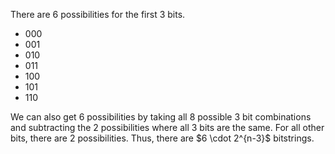 There are 6 possibilities for the first 3 bits.

<ul>
<li> 000
<li> 001
<li> 010
<li> 011
<li> 100
<li> 101
<li> 110
</ul>
We can also get 6 possibilities by taking all 8 possible 3 bit combinations and subtracting the 2 possibilities where all 3 bits are the same. 
For all other bits, there are 2 possibilities. 
Thus, there are $6 \cdot 2^{n-3}$ bitstrings.
